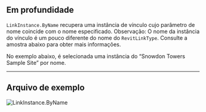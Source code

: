 ## Em profundidade
`LinkInstance.ByName` recupera uma instância de vínculo cujo parâmetro de nome coincide com o nome especificado. Observação: O nome da instância do vínculo é um pouco diferente do nome do `RevitLinkType`. Consulte a amostra abaixo para obter mais informações.

No exemplo abaixo, é selecionada uma instância do “Snowdon Towers Sample Site” por nome.
___
## Arquivo de exemplo

![LinkInstance.ByName](./Revit.Elements.LinkInstance.ByName_img.jpg)
